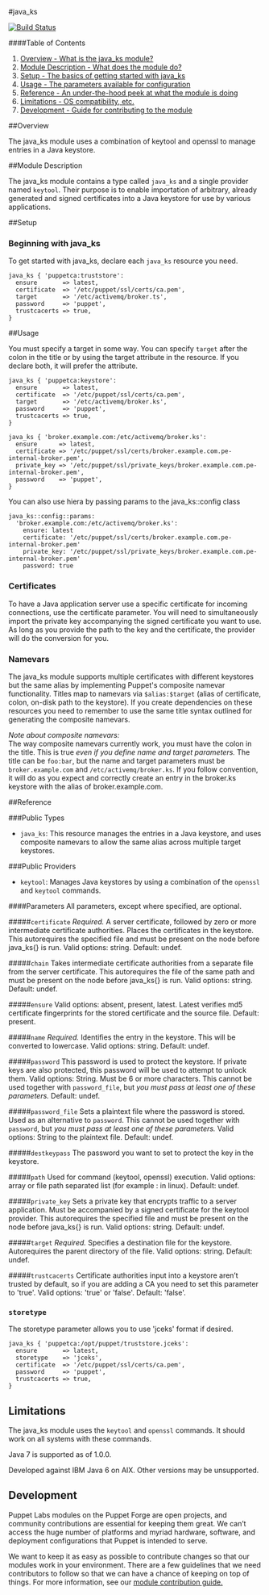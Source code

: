 #java_ks

[![Build Status](https://travis-ci.org/puppetlabs/puppetlabs-java_ks.png?branch=master)](https://travis-ci.org/puppetlabs/puppetlabs-java_ks)

####Table of Contents

1. [Overview - What is the java_ks module?](#overview)
2. [Module Description - What does the module do?](#module-description)
3. [Setup - The basics of getting started with java_ks](#setup)
4. [Usage - The parameters available for configuration](#usage)
5. [Reference - An under-the-hood peek at what the module is doing](#reference)
6. [Limitations - OS compatibility, etc.](#limitations)
7. [Development - Guide for contributing to the module](#development)

##Overview

The java_ks module uses a combination of keytool and openssl to manage entries in a Java keystore.

##Module Description

The java_ks module contains a type called `java_ks` and a single provider named `keytool`.  Their purpose is to enable importation of arbitrary, already generated and signed certificates into a Java keystore for use by various applications.

##Setup

### Beginning with java_ks

To get started with java_ks, declare each `java_ks` resource you need.

~~~
java_ks { 'puppetca:truststore':
  ensure       => latest,
  certificate  => '/etc/puppet/ssl/certs/ca.pem',
  target       => '/etc/activemq/broker.ts',
  password     => 'puppet',
  trustcacerts => true,
}
~~~


##Usage

You must specify a target in some way. You can specify `target` after the colon in the title or by using the target attribute in the resource. If you declare both, it will prefer the attribute.

~~~
java_ks { 'puppetca:keystore':
  ensure       => latest,
  certificate  => '/etc/puppet/ssl/certs/ca.pem',
  target       => '/etc/activemq/broker.ks',
  password     => 'puppet',
  trustcacerts => true,
}

java_ks { 'broker.example.com:/etc/activemq/broker.ks':
  ensure      => latest,
  certificate => '/etc/puppet/ssl/certs/broker.example.com.pe-internal-broker.pem',
  private_key => '/etc/puppet/ssl/private_keys/broker.example.com.pe-internal-broker.pem',
  password    => 'puppet',
}
~~~

You can also use hiera by passing params to the java_ks::config class

~~~
java_ks::config::params:
  'broker.example.com:/etc/activemq/broker.ks':
    ensure: latest
    certificate: '/etc/puppet/ssl/certs/broker.example.com.pe-internal-broker.pem'
    private_key: '/etc/puppet/ssl/private_keys/broker.example.com.pe-internal-broker.pem'
    password: true
~~~

### Certificates
To have a Java application server use a specific certificate for incoming connections, use the certificate parameter. You will need to simultaneously import the private key accompanying the signed certificate you want to use. As long as you provide the path to the key and the certificate, the provider will do the conversion for you.


### Namevars

The java_ks module supports multiple certificates with different keystores but the same alias by implementing Puppet's composite namevar functionality.  Titles map to namevars via `$alias:$target` (alias of certificate, colon, on-disk path to the keystore). If you create dependencies on these resources you need to remember to use the same title syntax outlined for generating the composite namevars.

*Note about composite namevars:*  
The way composite namevars currently work, you must have the colon in the title. This is true *even if you define name and target parameters.*  The title can be `foo:bar`, but the name and target parameters must be `broker.example.com` and `/etc/activemq/broker.ks`. If you follow convention, it will do as you expect and correctly create an entry in the
broker.ks keystore with the alias of broker.example.com.

##Reference

###Public Types
* `java_ks`: This resource manages the entries in a Java keystore, and uses composite namevars to allow the same alias across multiple target keystores.

###Public Providers
* `keytool`: Manages Java keystores by using a combination of the `openssl` and `keytool` commands.

####Parameters
All parameters, except where specified, are optional.

#####`certificate`
*Required.* A server certificate, followed by zero or more intermediate certificate authorities. Places the certificates in the keystore. This autorequires the specified file and must be present on the node before java_ks{} is run. Valid options: string. Default: undef.

#####`chain`
Takes intermediate certificate authorities from a separate file from the server certificate. This autorequires the file of the same path and must be present on the node before java_ks{} is run. Valid options: string. Default: undef.

#####`ensure`
Valid options: absent, present, latest. Latest verifies md5 certificate fingerprints for the stored certificate and the source file. Default: present.

#####`name`
*Required.* Identifies the entry in the keystore. This will be converted to lowercase. Valid options: string. Default: undef.  

#####`password`
This password is used to protect the keystore. If private keys are also protected, this password will be used to attempt to unlock them. Valid options: String. Must be 6 or more characters. This cannot be used together with `password_file`, but *you must pass at least one of these parameters.* Default: undef.

#####`password_file`
Sets a plaintext file where the password is stored. Used as an alternative to `password`. This cannot be used together with `password`, but *you must pass at least one of these parameters.* Valid options: String to the plaintext file. Default: undef.

#####`destkeypass`
The password you want to set to protect the key in the keystore.

#####`path`
Used for command (keytool, openssl) execution. Valid options: array or file path separated list (for example : in linux). Default: undef.

#####`private_key`
Sets a private key that encrypts traffic to a server application. Must be accompanied by a signed certificate for the keytool provider. This autorequires the specified file and must be present on the node before java_ks{} is run. Valid options: string. Default: undef.

#####`target`
*Required.* Specifies a destination file for the keystore. Autorequires the parent directory of the file. Valid options: string. Default: undef.

#####`trustcacerts`
Certificate authorities input into a keystore aren’t trusted by default, so if you are adding a CA you need to set this parameter to 'true'. Valid options: 'true' or 'false'. Default: 'false'.

### `storetype`

The storetype parameter allows you to use 'jceks' format if desired.

    java_ks { 'puppetca:/opt/puppet/truststore.jceks':
      ensure       => latest,
      storetype    => 'jceks',
      certificate  => '/etc/puppet/ssl/certs/ca.pem',
      password     => 'puppet',
      trustcacerts => true,
    }


Limitations
------------

The java_ks module uses the `keytool` and `openssl` commands. It should work on all systems with these commands.

Java 7 is supported as of 1.0.0.

Developed against IBM Java 6 on AIX. Other versions may be unsupported.

Development
-----------

Puppet Labs modules on the Puppet Forge are open projects, and community contributions are essential for keeping them great. We can’t access the huge number of platforms and myriad hardware, software, and deployment configurations that Puppet is intended to serve.  

We want to keep it as easy as possible to contribute changes so that our modules work in your environment. There are a few guidelines that we need contributors to follow so that we can have a chance of keeping on top of things. For more information, see our [module contribution guide.](https://docs.puppetlabs.com/forge/contributing.html)
